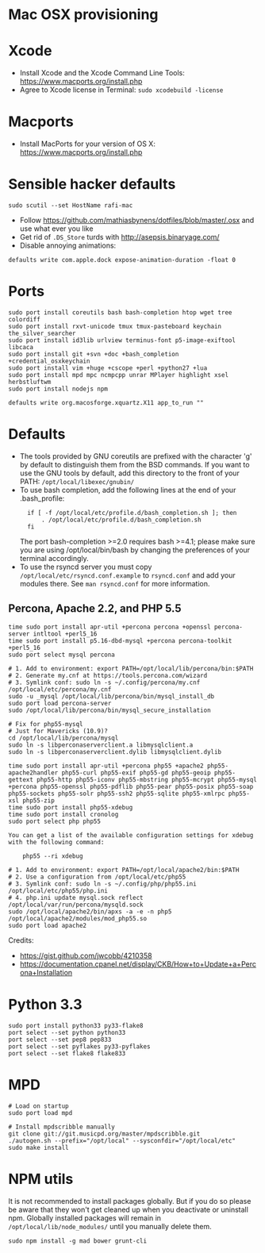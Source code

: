 # Mac OSX provisioning

# Xcode
- Install Xcode and the Xcode Command Line Tools: https://www.macports.org/install.php
- Agree to Xcode license in Terminal: `sudo xcodebuild -license`

# Macports
- Install MacPorts for your version of OS X: https://www.macports.org/install.php

# Sensible hacker defaults
```
sudo scutil --set HostName rafi-mac
```
- Follow https://github.com/mathiasbynens/dotfiles/blob/master/.osx and use what ever you like
- Get rid of `.DS_Store` turds with http://asepsis.binaryage.com/
- Disable annoying animations:
```
defaults write com.apple.dock expose-animation-duration -float 0
```

# Ports
```
sudo port install coreutils bash bash-completion htop wget tree colordiff
sudo port install rxvt-unicode tmux tmux-pasteboard keychain the_silver_searcher
sudo port install id3lib urlview terminus-font p5-image-exiftool libcaca
sudo port install git +svn +doc +bash_completion +credential_osxkeychain
sudo port install vim +huge +cscope +perl +python27 +lua
sudo port install mpd mpc ncmpcpp unrar MPlayer highlight xsel herbstluftwm
sudo port install nodejs npm

defaults write org.macosforge.xquartz.X11 app_to_run ""
```

# Defaults
- The tools provided by GNU coreutils are prefixed with the character 'g'
  by default to distinguish them from the BSD commands. If you want to use
  the GNU tools by default, add this directory to the front of your PATH:
  `/opt/local/libexec/gnubin/`
- To use bash completion, add the following lines at the end of your .bash_profile:
  ```
    if [ -f /opt/local/etc/profile.d/bash_completion.sh ]; then
        . /opt/local/etc/profile.d/bash_completion.sh
    fi
  ```
  The port bash-completion >=2.0 requires bash >=4.1; please make sure
  you are using /opt/local/bin/bash by changing the preferences of your
  terminal accordingly.
- To use the rsyncd server you must copy `/opt/local/etc/rsyncd.conf.example`
  to `rsyncd.conf` and add your modules there. See `man rsyncd.conf` for more
  information.

## Percona, Apache 2.2, and PHP 5.5
```
time sudo port install apr-util +percona percona +openssl percona-server intltool +perl5_16
time sudo port install p5.16-dbd-mysql +percona percona-toolkit +perl5_16
sudo port select mysql percona

# 1. Add to environment: export PATH=/opt/local/lib/percona/bin:$PATH
# 2. Generate my.cnf at https://tools.percona.com/wizard
# 3. Symlink conf: sudo ln -s ~/.config/percona/my.cnf /opt/local/etc/percona/my.cnf
sudo -u _mysql /opt/local/lib/percona/bin/mysql_install_db
sudo port load percona-server
sudo /opt/local/lib/percona/bin/mysql_secure_installation

# Fix for php55-mysql
# Just for Mavericks (10.9)?
cd /opt/local/lib/percona/mysql
sudo ln -s libperconaserverclient.a libmysqlclient.a
sudo ln -s libperconaserverclient.dylib libmysqlclient.dylib

time sudo port install apr-util +percona php55 +apache2 php55-apache2handler php55-curl php55-exif php55-gd php55-geoip php55-gettext php55-http php55-iconv php55-mbstring php55-mcrypt php55-mysql +percona php55-openssl php55-pdflib php55-pear php55-posix php55-soap php55-sockets php55-solr php55-ssh2 php55-sqlite php55-xmlrpc php55-xsl php55-zip
time sudo port install php55-xdebug
time sudo port install cronolog
sudo port select php php55

You can get a list of the available configuration settings for xdebug with the following command:

    php55 --ri xdebug

# 1. Add to environment: export PATH=/opt/local/apache2/bin:$PATH
# 2. Use a configuration from /opt/local/etc/php55
# 3. Symlink conf: sudo ln -s ~/.config/php/php55.ini /opt/local/etc/php55/php.ini
# 4. php.ini update mysql.sock reflect /opt/local/var/run/percona/mysqld.sock
sudo /opt/local/apache2/bin/apxs -a -e -n php5 /opt/local/apache2/modules/mod_php55.so
sudo port load apache2
```
Credits:
- https://gist.github.com/jwcobb/4210358
- https://documentation.cpanel.net/display/CKB/How+to+Update+a+Percona+Installation

# Python 3.3
```
sudo port install python33 py33-flake8
port select --set python python33
port select --set pep8 pep833
port select --set pyflakes py33-pyflakes
port select --set flake8 flake833
```

# MPD
```
# Load on startup
sudo port load mpd

# Install mpdscribble manually
git clone git://git.musicpd.org/master/mpdscribble.git
./autogen.sh --prefix="/opt/local" --sysconfdir="/opt/local/etc"
sudo make install
```

# NPM utils
It is not recommended to install packages globally. But if you do so please
be aware that they won't get cleaned up when you deactivate or uninstall npm.
Globally installed packages will remain in `/opt/local/lib/node_modules/`
until you manually delete them.
```
sudo npm install -g mad bower grunt-cli
```

